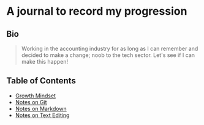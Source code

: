# A journal to record my progression

## Bio
>Working in the accounting industry for as long as I can remember and decided to make a change; noob to the tech sector. Let's see if I can make this happen!

## Table of Contents
- [Growth Mindset](https://github.com/bsbizzle/learning-journal-repo/growth-mindset)
- [Notes on Git](https://bsbizzle.github.io/learning-journal-repo/notes-on-git)
- [Notes on Markdown](https://bsbizzle.github.io/learning-journal-repo/notes-about-markdown)
- [Notes on Text Editing](https://bsbizzle.github.io/learning-journal-repo/notes-on-text-editing)
